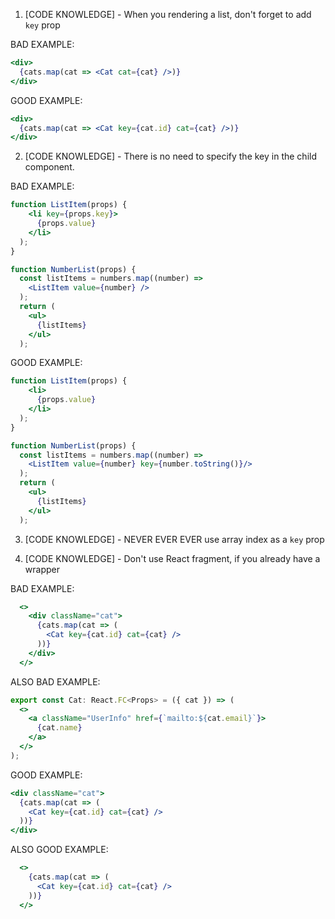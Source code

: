 1. [CODE KNOWLEDGE] - When you rendering a list, don't forget to add `key` prop

BAD EXAMPLE:
```jsx
<div>
  {cats.map(cat => <Cat cat={cat} />)}
</div>
```

GOOD EXAMPLE:
```jsx
<div>
  {cats.map(cat => <Cat key={cat.id} cat={cat} />)}
</div>
```


2. [CODE KNOWLEDGE] -  There is no need to specify the key in the child component.

BAD EXAMPLE:
```jsx
function ListItem(props) {
    <li key={props.key}>
      {props.value}
    </li>
  );
}

function NumberList(props) {
  const listItems = numbers.map((number) =>
    <ListItem value={number} />
  );
  return (
    <ul>
      {listItems}
    </ul>
  );
```

GOOD EXAMPLE:
```jsx
function ListItem(props) {
    <li>
      {props.value}
    </li>
  );
}

function NumberList(props) {
  const listItems = numbers.map((number) =>
    <ListItem value={number} key={number.toString()}/>
  );
  return (
    <ul>
      {listItems}
    </ul>
  );
```
3. [CODE KNOWLEDGE] - NEVER EVER EVER use array index as a `key` prop

4. [CODE KNOWLEDGE] - Don't use React fragment, if you already have a wrapper

BAD EXAMPLE:
```jsx
  <>
    <div className="cat">
      {cats.map(cat => (
        <Cat key={cat.id} cat={cat} />
      ))}
    </div>
  </>
```

ALSO BAD EXAMPLE:
```jsx
export const Cat: React.FC<Props> = ({ cat }) => (
  <>
    <a className="UserInfo" href={`mailto:${cat.email}`}>
      {cat.name}
    </a>
  </>
);
```

GOOD EXAMPLE:
```jsx
<div className="cat">
  {cats.map(cat => (
    <Cat key={cat.id} cat={cat} />
  ))}
</div>
```

ALSO GOOD EXAMPLE: 

```jsx
  <>
    {cats.map(cat => (
      <Cat key={cat.id} cat={cat} />
    ))}
  </>
```
